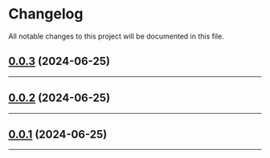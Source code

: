 <!--- BEGIN HEADER -->
# Changelog

All notable changes to this project will be documented in this file.
<!--- END HEADER -->

## [0.0.3](https://github.com/kristos80/env-reader/compare/v0.0.2...v0.0.3) (2024-06-25)


---

## [0.0.2](https://github.com/kristos80/env-reader/compare/v0.0.1...v0.0.2) (2024-06-25)


---

## [0.0.1](https://github.com/kristos80/env-reader/compare/0.0.0...v0.0.1) (2024-06-25)


---

